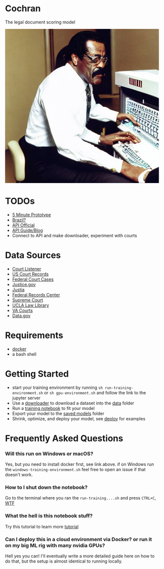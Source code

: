 # Cochran

The legal document scoring model

<img src="./docs/Cochran.jpeg" alt="Cochran Logo"/>


# TODOs 

* [5 Minute Prototype](https://codesearchonline.com/natural-language-processing-with-tensorflow-cheat-sheet/)
* [Brazil?](https://huggingface.co/datasets/joelito/brazilian_court_decisions)
* [API Official](https://www.courtlistener.com/api/rest-info/)
* [API Guide/Blog](https://github.com/tedrand/claimkraken-netlify-cms/blob/57cc7e7d768ccbe7de09c7476c8ba58ff79e31d2/src/pages/blog/2021-08-09-tracking-cafc-opinions-with-courtlistener-and-python-part-1.md)
* Connect to API and make downloader, experiment with courts

# Data Sources

* [Court Listener](https://www.courtlistener.com/api/bulk-info/)
* [US Court Records](https://www.uscourts.gov/court-records)
* [Federal Court Cases](https://www.icpsr.umich.edu/web/NACJD/series/72)
* [Justice.gov](https://www.justice.gov/jmd/ls/state)
* [Justia](https://dockets.justia.com/)
* [Federal Records Center](https://www.archives.gov/frc/atlanta)
* [Supreme Court](https://www.supremecourt.gov/docket/docket.aspx)
* [UCLA Law Library](https://libguides.law.ucla.edu/dockets/federal)
* [VA Courts]( https://www.vacourts.gov/courtadmin/library/federal.html)
* [Data.gov](https://data.gov)


# Requirements

* [docker](https://www.docker.com/)
* a bash shell

# Getting Started

* start your training environment by running ```sh run-training-environment.sh``` or ```sh gpu-environment.sh``` and follow the link to the jupyter server
* Use a [downloader](./downloader/) to download a dataset into the [data](./data/) folder
* Run a [training notebook](./training_notebooks) to fit your model
* Export your model to the [saved models](./saved_models) folder
* Shrink, optimize, and deploy your model, see [deploy](./deploy) for examples 

# Frequently Asked Questions

### Will this run on Windows or macOS?

Yes, but you need to install docker first, see link above. if on Windows run the ```windows-training-environment.sh``` feel free to open an issue if that doesn't work. 

### How to I shut down the notebook?

Go to the terminal where you ran the ```run-training....sh``` and press ```CTRL+C```, [WTF](https://medium.com/@aantipov/what-happens-when-you-ctrl-c-in-the-terminal-36b093443e06)

### What the hell is this notebook stuff?

Try this tutorial to learn more [tutorial](https://jupyter.org/try)

### Can I deploy this in a cloud environment via Docker? or run it on my big ML rig with many nvidia GPUs?

Hell yes you can! I'll eventually write a more detailed guide here on how to do that, but the setup is almost identical to running locally.
